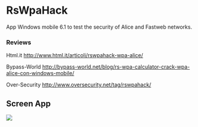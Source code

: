# RsWpaHack
App Windows mobile 6.1 to test the security of Alice and Fastweb networks.

### Reviews

Html.it
http://www.html.it/articoli/rswpahack-wpa-alice/

Bypass-World
http://bypass-world.net/blog/rs-wpa-calculator-crack-wpa-alice-con-windows-mobile/

Over-Security
http://www.oversecurity.net/tag/rswpahack/


## Screen App

<a href="https://rs9000.github.io/assets/images/projects/RS_Wpa_Hack_min.png"><img src="https://rs9000.github.io/assets/images/projects/RS_Wpa_Hack_min.png" align="left"></a>
